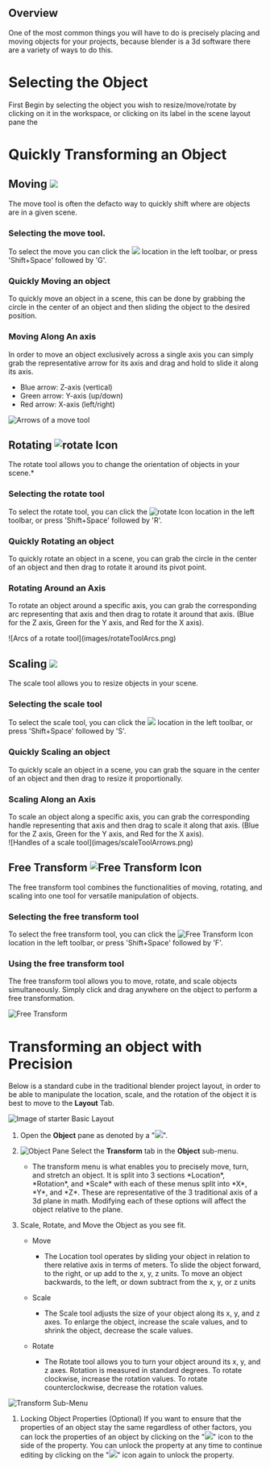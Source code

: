 <link rel="stylesheet" href="style.css">

## Overview

One of the most common things you will have to do is precisely placing and moving objects for your projects, because blender is a 3d software there are a variety of ways to do this. 





# Selecting the Object
First Begin by selecting the object you wish to resize/move/rotate by clicking on it in the workspace, or clicking on its label in the scene layout pane the

# Quickly Transforming an Object

## Moving <img class="icon" src="images/moveToolIcon.png">
<div class="information">
The move tool is often the defacto way to quickly shift where are objects are in a given scene.
</div>


### Selecting the move tool. 
To select the move you can click the <img class="icon" src="images/moveToolIcon.png"> location in the left toolbar, or press 'Shift+Space' followed by 'G'.

### Quickly Moving an object

<div class="information">
To quickly move an object in a scene, this can be done by grabbing the circle in the center of an object and then sliding the object to the desired position. 

</div>


### Moving Along An axis
<div class="information">

In order to move an object exclusively across a single axis you can simply grab the representative arrow for its axis and drag and hold to slide it along its axis. 
- Blue arrow: Z-axis (vertical)
- Green arrow: Y-axis (up/down)
- Red arrow: X-axis (left/right)

![Arrows of a move tool](images/moveToolArrows.png)
</div>


## Rotating <img class="icon" src="images/rotateToolIcon.png" alt="rotate Icon">
<div class="information">
The rotate tool allows you to change the orientation of objects in your scene.*

### Selecting the rotate tool
To select the rotate tool, you can click the <img class="icon" src="images/rotateToolIcon.png" alt="rotate Icon"> location in the left toolbar, or press 'Shift+Space' followed by 'R'.

### Quickly Rotating an object
<div class="information">
To quickly rotate an object in a scene, you can grab the circle in the center of an object and then drag to rotate it around its pivot point.</div>

### Rotating Around an Axis
<div class="information">

To rotate an object around a specific axis, you can grab the corresponding arc representing that axis and then drag to rotate it around that axis. (Blue for the Z axis, Green for the Y axis, and Red for the X axis).

</div>
![Arcs of a rotate tool](images/rotateToolArcs.png)

## Scaling  <img class="icon" src="images/scaleToolIcon.png">
<div class="information">
The scale tool allows you to resize objects in your scene.</div>

### Selecting the scale tool
To select the scale tool, you can click the <img class="icon" src="images/scaleToolIcon.png"> location in the left toolbar, or press 'Shift+Space' followed by 'S'.

### Quickly Scaling an object
<div class="information">
To quickly scale an object in a scene, you can grab the square in the center of an object and then drag to resize it proportionally.</div>

### Scaling Along an Axis
<div class="information">
To scale an object along a specific axis, you can grab the corresponding handle representing that axis and then drag to scale it along that axis. (Blue for the Z axis, Green for the Y axis, and Red for the X axis).</div>
![Handles of a scale tool](images/scaleToolArrows.png)


## Free Transform <img class="icon" src="images\freeTransformIcon.png" alt="Free Transform Icon"> 
<div class="information">
The free transform tool combines the functionalities of moving, rotating, and scaling into one tool for versatile manipulation of objects.</div>

### Selecting the free transform tool
To select the free transform tool, you can click the  <img class="icon" src="images\freeTransformIcon.png" alt="Free Transform Icon"> location in the left toolbar, or press 'Shift+Space' followed by 'F'.

### Using the free transform tool
<div class="information">
The free transform tool allows you to move, rotate, and scale objects simultaneously. Simply click and drag anywhere on the object to perform a free transformation.</div>


![Free Transform](images/freeTransformControls.png)


# Transforming an object with Precision


<information>

Below is a standard cube in the traditional blender project layout, in order to be able to manipulate the location, scale, and the rotation of the object it is best to move to the **Layout** Tab.

</information>

![Image of starter Basic Layout](images/objectPaneHighlighted.png)

1. Open the **Object** pane as denoted by a "<img class="icon" src = "images\objectIcon.png">". 


2. ![Object Pane](images/objectPanedCollapsed.png) Select the **Transform** tab in the **Object** sub-menu.
   - <div class = "information">The transform menu is what enables you to precisely move, turn, and stretch an object. It is split into 3 sections *Location*, *Rotation*, and *Scale* with each of these menus split into *X*, *Y*, and *Z*. These are representative of the 3 traditional axis of a 3d plane in math. Modifying each of these options will affect the object relative to the plane. </div>
3. Scale, Rotate, and Move the Object as you see fit.

   - Move

     - <div class = "information">The Location tool operates by sliding your object in relation to there relative axis in terms of meters. To slide the object forward, to the right, or up add to the x, y, z units. To move an object backwards, to the left, or down subtract from the x, y, or z units</div>
   - Scale
     - <div class = "information">The Scale tool adjusts the size of your object along its x, y, and z axes. To enlarge the object, increase the scale values, and to shrink the object, decrease the scale values. </div>
   - Rotate
     - <div class = "information">The Rotate tool allows you to turn your object around its x, y, and z axes. Rotation is measured in standard degrees. To rotate clockwise, increase the rotation values. To rotate counterclockwise, decrease the rotation values.</div>
![Transform Sub-Menu](images/transformMenu.png)

1. Locking Object Properties (Optional)
If you want to ensure that the properties of an object stay the same regardless of other factors, you can lock the properties of an object by clicking on the "<img class="icon" src = "images\lockIcon.png">" icon to the side of the property. You can unlock the property at any time to continue editing by clicking on the "<img class="icon" src = "images\lockIcon.png">" icon again to unlock the property.


